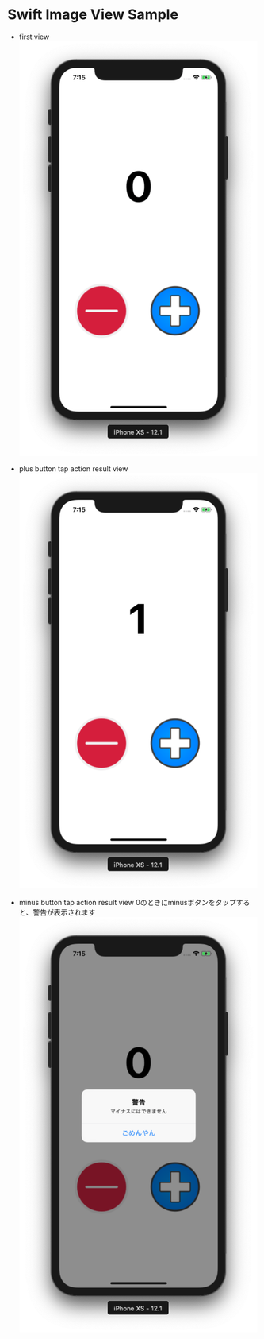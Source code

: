 # Swift Image View Sample

- first view
![alt text](./first_view.png)

- plus button tap action result view
![alt text](./plus_button_tap_action.png)

- minus button tap action result view
0のときにminusボタンをタップすると、警告が表示されます
![alt text](./minus_button_tap_action.png)
